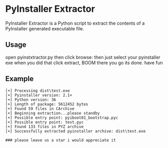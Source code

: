 # PyInstaller Extractor

PyInstaller Extractor is a Python script to extract the contents of a PyInstaller generated executable file.

## Usage

open pyinstxtractor.py then click browse: then just select your pyinstaller exe
when you did that click extract, BOOM there you go its done. 
have fun


## Example

```
[+] Processing dist\test.exe
[+] Pyinstaller version: 2.1+
[+] Python version: 36
[+] Length of package: 5612452 bytes
[+] Found 59 files in CArchive
[+] Beginning extraction...please standby
[+] Possible entry point: pyiboot01_bootstrap.pyc
[+] Possible entry point: test.pyc
[+] Found 133 files in PYZ archive
[+] Successfully extracted pyinstaller archive: dist\test.exe

### please leave us a star i would appreciate it 
